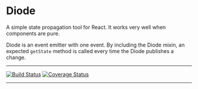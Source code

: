 # Diode

A simple state propagation tool for React. It works very well when
components are pure.

Diode is an event emitter with one event. By including the Diode
mixin, an expected `getState` method is called every time the Diode
publishes a change.

---

[![Build Status](https://travis-ci.org/vigetlabs/diode.png?branch=master)](https://travis-ci.org/vigetlabs/diode)
[![Coverage Status](https://coveralls.io/repos/vigetlabs/diode/badge.svg)](https://coveralls.io/r/vigetlabs/diode)

---
